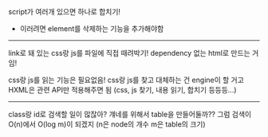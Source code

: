 script가 여러개 있으면 하나로 합치기!
- 이러려면 element를 삭제하는 기능을 추가해야함

---

link로 돼 있는 css랑 js를 파일에 직접 때려박기! dependency 없는 html로 만드는 거임!

css랑 js를 읽는 기능은 필요없음! css랑 js를 찾고 대체하는 건 engine이 할 거고 HXML은 관련 API만 적용해주면 됨 (css, js 찾기, 내용 읽기, 합치기 등등등...)

---

class랑 id로 검색할 일이 많잖아? 걔네를 위해서 table을 만들어둘까?? 그럼 검색이 O(n)에서 O(log m)이 되겠지 (n은 node의 개수 m은 table의 크기)